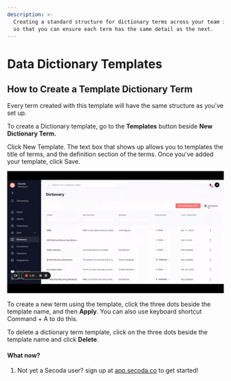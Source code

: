 ```yaml
---
description: >-
  Creating a standard structure for dictionary terms across your team is helpful
  so that you can ensure each term has the same detail as the next.
---
```


# Data Dictionary Templates

## How to Create a Template Dictionary Term

Every term created with this template will have the same structure as you've set up.&#x20;

To create a Dictionary template, go to the **Templates** button beside **New Dictionary Term.**&#x20;

Click New Template. The text box that shows up allows you to templates the title of terms, and the definition section of the terms. Once you've added your template, click Save.

![](<../../.gitbook/assets/ezgif.com-gif-maker (5).gif>)

To create a new term using the template, click the three dots beside the template name, and then **Apply**. You can also use keyboard shortcut Command + A to do this.&#x20;

To delete a dictionary term template, click on the three dots beside the template name and click **Delete**.&#x20;

#### **What now?**

1. Not yet a Secoda user? sign up at [app.secoda.co](https://app.secoda.co) to get started!
